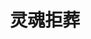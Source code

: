 ---
layout: work-detail
title: "灵魂拒葬"
sort_by_date: "2019-05-18"
work_details:
  title: "灵魂拒葬"
  location: "SJSU Morris Dailey Auditorium"
  date: "2019年5月18日"
  banner_image: "/assets/imgs/works/2019-bury-the-dead/bury-the-dead-banner.jpg"
  poster_image: "/assets/imgs/works/2019-bury-the-dead/bury-the-dead-poster.jpg"
  brochure: "/assets/files/works/2019-bury-the-dead/bury-the-dead-brochure.pdf"
  introduction: "阴风冷雨，战马长嘶，炮火轰鸣。从凡尔登的千里战壕，到日德兰的万顷波涛，再到伊斯坦布尔的巍峨城堡，一千万平方公里之内，目之所及尽是滚滚浓烟，硝烟中掺杂着血腥与腐臭的气息，烟雾背后若隐若现的是一张张狰狞的面孔。帝国争霸的野心点燃了整个欧洲。全歼敌人守军，夺回这个战略高地，国会发来了嘉奖令，这一役堪称将军阁下军事生涯中最为辉煌的一笔。欧洲的战火将整个世界烤得炙热，一船又一船的生力军从弗吉尼亚出发，刚越过北大西洋的惊涛骇浪，便命断他乡。只不过，报告长官，有几个阵亡的士兵拒绝被埋葬。幽灵，拒绝被埋葬的幽灵，在欧洲游荡。将军、参谋、医生、上尉，机关用尽，只为围剿这些桀骜不驯的幽灵。约翰，我给你织了一件毛衣，你穿上看看，合适么？亲爱的，我们赢了。不，我爱你……<br><br>当硝烟的气味飘到大洋彼岸，当阵亡通知书震醒春闺梦中的人，当酒精已经不足以再次麻痹神经，那些妻子、情人、母亲、姊妹将如何承受这场战争？而那些幽灵，又将何去何从？"
  production_team:
    - page_title: "主要演员"
      members:
        - name: "约翰⋅谢林"
          person: "陈序"
        - name: "贝丝⋅谢林"
          person: "李佳琦"
        - name: "亨利⋅莱维"
          person: "陈思源"
        - name: "琼恩⋅柏克"
          person: "李周嘉"
        - name: "瓦尔兹⋅摩尔根"
          person: "刘锐"
        - name: "朱莉亚⋅布莱克"
          person: "沈学思"
        - name: "杰米⋅迪恩"
          person: "刘天泽"
        - name: "伊丽莎白⋅迪恩"
          person: "刘小叶"
        - name: "韦伯斯特"
          person: "孙研"
        - name: "玛莎⋅韦伯斯特"
          person: "贾彤珺"
        - name: "汤姆⋅德里斯科"
          person: "李泽宇"
        - name: "凯瑟琳⋅德里斯科"
          person: "王潇咏"
        - person: "范子宜"
          role: "医疗兵"
        - person: "卢樱丹"
          role: "医疗兵"
        - person: "张茜"
          role: "医疗兵"
        - person: "董仕"
          role: "上尉"
        - person: "周梓桐"
          role: "参谋"
        - person: "沈诗哲"
          role: "将军"
        - person: "梁晨"
          role: "医生"
    - page_title: "导演制作团队"
      members:
        - name: "制作人"
          person: "朱本正"
        - name: "助理制作人"
          person: "梁晨，王逸帆，李周嘉"
        - name: "导演"
          person: "周思韵"
        - name: "副导演"
          person: "沈诗哲，贾小荣"
        - name: "舞台总监"
          person: "王艳秋"
        - name: "助理舞监"
          person: "黄绪昕"
        - name: "舞台美术"
          person: "曾月"
        - name: "技术总监"
          person: "曾月"
        - name: "技术指导"
          person: "廖汀，孙研"
    - page_title: "后台"
      members:
        - name: "道具"
          person: "刘小叶，周梓桐"
        - name: "服装"
          person: "李周嘉，王潇咏"
        - name: "化妆"
          person: "虞杉，Ivy Wu"
        - name: "灯光设计/操作"
          person: "李云琦"
        - name: "音效设计/操作"
          person: "贾韬，曹原"
        - name: "平面设计"
          person: "柴子娴，李周嘉"
        - name: "场监"
          person: "朱本正，张馨元，王逸帆，孙启炜"
        - name: "舞者"
          person: "周思韵，王力尓"
  photos:
    - image: "/assets/imgs/works/2019-bury-the-dead/final-curtain1.jpg"
      size: "large"
      caption: "谢幕"
    - image: "/assets/imgs/works/2019-bury-the-dead/final-curtain2.jpg"
      size: "large"
      caption: "谢幕"
    - image: "/assets/imgs/works/2019-bury-the-dead/final-makeup1.jpg"
      size: "large"
      caption: "定妆照"
    - image: "/assets/imgs/works/2019-bury-the-dead/final-makeup2.jpg"
      size: "large"
      caption: "定妆照"
    - image: "/assets/imgs/works/2019-bury-the-dead/final-makeup3.jpg"
      size: "large"
      caption: "定妆照"
    - image: "/assets/imgs/works/2019-bury-the-dead/stage1.jpg"
      size: "large"
      caption: "演出剧照"
    - image: "/assets/imgs/works/2019-bury-the-dead/stage2.jpg"
      size: "large"
      caption: "演出剧照"
    - image: "/assets/imgs/works/2019-bury-the-dead/stage3.jpg"
      size: "large"
      caption: "演出剧照"
---